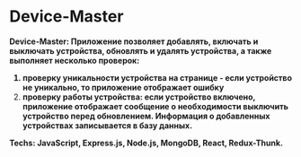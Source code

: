 # Device-Master

<b> Device-Master: Приложение позволяет добавлять, включать и выключать устройства, обновлять и удалять устройства, а также выполняет несколько проверок: 
  1) проверку уникальности устройства на странице - если устройство не уникально, то приложение отображает ошибку 
  2) проверку работы устройства: если устройство включено, приложение отображает сообщение о необходимости выключить устройство перед обновлением. 
  Информация о добавленных устройствах записывается в базу данных.
  </b> <br />
  
 <b>
Techs: JavaScript, Express.js, Node.js, MongoDB, React, Redux-Thunk.
 </b> <br /> 
